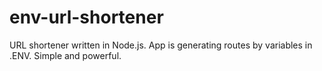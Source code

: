 # env-url-shortener
URL shortener written in Node.js. App is generating routes by variables in .ENV. Simple and powerful.
